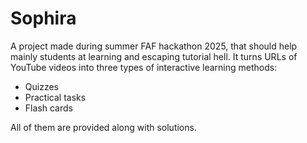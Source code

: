 # Sophira

A project made during summer FAF hackathon 2025, that should help mainly students at learning and escaping tutorial hell.
It turns URLs of YouTube videos into three types of interactive learning methods:
* Quizzes
* Practical tasks
* Flash cards

All of them are provided along with solutions.

